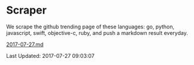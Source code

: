 # Scraper

We scrape the github trending page of these languages: go, python, javascript, swift, objective-c, ruby, and push a markdown result everyday.

[2017-07-27.md](https://github.com/henson/Scraper/blob/master/2017-07-27.md)

Last Updated: 2017-07-27 09:03:07